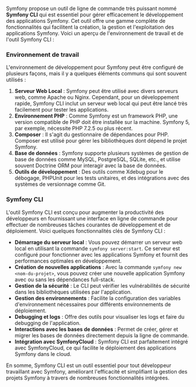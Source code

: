Symfony propose un outil de ligne de commande très puissant nommé **Symfony CLI** qui est essentiel pour gérer efficacement le développement des applications Symfony. Cet outil offre une gamme complète de fonctionnalités qui facilitent la création, la gestion et l'exploitation des applications Symfony. Voici un aperçu de l'environnement de travail et de l'outil Symfony CLI :

### Environnement de travail

L'environnement de développement pour Symfony peut être configuré de plusieurs façons, mais il y a quelques éléments communs qui sont souvent utilisés :

1. **Serveur Web Local** : Symfony peut être utilisé avec divers serveurs web, comme Apache ou Nginx. Cependant, pour un développement rapide, Symfony CLI inclut un serveur web local qui peut être lancé très facilement pour tester les applications.
2. **Environnement PHP** : Comme Symfony est un framework PHP, une version compatible de PHP doit être installée sur la machine. Symfony 5, par exemple, nécessite PHP 7.2.5 ou plus récent.
3. **Composer** : Il s'agit du gestionnaire de dépendances pour PHP. Composer est utilisé pour gérer les bibliothèques dont dépend le projet Symfony.
4. **Base de données** : Symfony supporte plusieurs systèmes de gestion de base de données comme MySQL, PostgreSQL, SQLite, etc., et utilise souvent Doctrine ORM pour interagir avec la base de données.
5. **Outils de développement** : Des outils comme Xdebug pour le débogage, PHPUnit pour les tests unitaires, et des intégrations avec des systèmes de versionnage comme Git.

### Symfony CLI

L'outil Symfony CLI est conçu pour augmenter la productivité des développeurs en fournissant une interface en ligne de commande pour effectuer de nombreuses tâches courantes de développement et de déploiement. Voici quelques fonctionnalités clés de Symfony CLI :

- **Démarrage du serveur local** : Vous pouvez démarrer un serveur web local en utilisant la commande `symfony server:start`. Ce serveur est configuré pour fonctionner avec les applications Symfony et fournit des performances optimales en développement.
- **Création de nouvelles applications** : Avec la commande `symfony new <nom-du-projet>`, vous pouvez créer une nouvelle application Symfony avec ou sans les dépendances full-stack.
- **Gestion de la sécurité** : Le CLI peut vérifier les vulnérabilités de sécurité dans les bibliothèques utilisées par l'application.
- **Gestion des environnements** : Facilite la configuration des variables d'environnement nécessaires pour différents environnements de déploiement.
- **Debugging et logs** : Offre des outils pour visualiser les logs et faire du debugging de l'application.
- **Interactions avec les bases de données** : Permet de créer, gérer et migrer les bases de données directement depuis la ligne de commande.
- **Intégration avec SymfonyCloud** : Symfony CLI est parfaitement intégré avec SymfonyCloud, ce qui facilite le déploiement des applications Symfony dans le cloud.

En somme, Symfony CLI est un outil essentiel pour tout développeur travaillant avec Symfony, améliorant l'efficacité et simplifiant la gestion des projets Symfony à travers de nombreuses fonctionnalités intégrées.